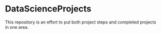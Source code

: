 # DataScienceProjects

This repository is an effort to put both project steps and completed projects in one area.
